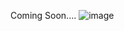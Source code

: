 Coming Soon....
![image](https://github.com/2187Nick/thinkscript/assets/75052782/38a6b673-2780-4e1c-a9dd-85299ee37754)
